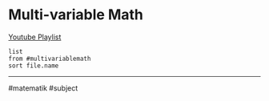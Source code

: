 # Multi-variable Math
[Youtube Playlist](https://www.youtube.com/playlist?list=PLSQl0a2vh4HC5feHa6Rc5c0wbRTx56nF7)

```dataview
list
from #multivariablemath
sort file.name
```

---
#matematik #subject


